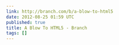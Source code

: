 ```yaml
---
link: http://branch.com/b/a-blow-to-html5
date: 2012-08-25 01:59 UTC
published: true
title: A Blow To HTML5 - Branch
tags: []
---
```



